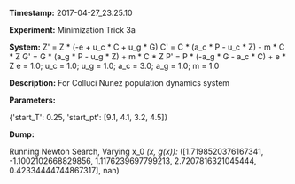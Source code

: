 **Timestamp:** 2017-04-27_23.25.10

**Experiment:** Minimization Trick 3a

**System:**
Z' = Z * (-e + u_c * C + u_g * G) 
C' = C * (a_c * P - u_c * Z) - m * C * Z 
G' = G * (a_g * P - u_g * Z) + m * C * Z 
P' = P * (-a_g * G - a_c * C) + e * Z 
e = 1.0; u_c = 1.0; u_g = 1.0; a_c = 3.0; a_g = 1.0; m = 1.0

**Description:** For Colluci Nunez population dynamics system

**Parameters:**

{'start_T': 0.25, 'start_pt': [9.1, 4.1, 3.2, 4.5]}

**Dump:**

Running Newton Search, Varying x_0
*(x, g(x)):*
([1.7198520376167341, -1.1002102668829856, 1.1176239697799213, 2.7207816321045444, 0.42334444744867317], nan)